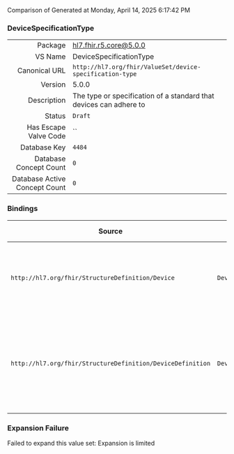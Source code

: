 Comparison of 
Generated at Monday, April 14, 2025 6:17:42 PM

### DeviceSpecificationType

|      |     |
| ---: | --- |
| Package | hl7.fhir.r5.core@5.0.0 |
| VS Name | DeviceSpecificationType |
| Canonical URL | `http://hl7.org/fhir/ValueSet/device-specification-type` |
| Version | 5.0.0 |
| Description | The type or specification of a standard that devices can adhere to |
| Status | `Draft` |
| Has Escape Valve Code | `` |
| Database Key | `4484` |
| Database Concept Count | `0` |
| Database Active Concept Count | `0` |
### Bindings

| Source | Element | Binding | Strength | Element Short |
| ------ | ------- | ------- | -------- | ------------- |
| `http://hl7.org/fhir/StructureDefinition/Device` | `Device.conformsTo.specification` | `http://hl7.org/fhir/ValueSet/device-specification-type` | `Example` | Identifies the standard, specification, or formal guidance that the device adheres to |
| `http://hl7.org/fhir/StructureDefinition/DeviceDefinition` | `DeviceDefinition.conformsTo.specification` | `http://hl7.org/fhir/ValueSet/device-specification-type` | `Example` | Identifies the standard, specification, or formal guidance that the device adheres to the Device Specification type |

### Expansion Failure

Failed to expand this value set: Expansion is limited

